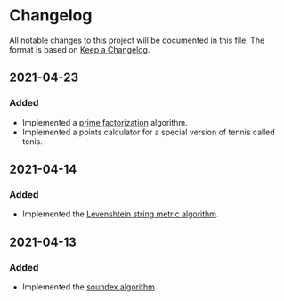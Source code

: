 # Changelog
All notable changes to this project will be documented in this file.
The format is based on [Keep a Changelog][keepachangelog].

## 2021-04-23
### Added
- Implemented a [prime factorization][1] algorithm.
- Implemented a points calculator for a special version of tennis called tenis.

## 2021-04-14
### Added
- Implemented the [Levenshtein string metric algorithm][2].

## 2021-04-13
### Added
- Implemented the [soundex algorithm][3].

[1]: https://www.mathsisfun.com/prime-factorization.html
[2]: https://en.wikipedia.org/wiki/Levenshtein_distance
[3]: https://en.wikipedia.org/wiki/Soundex
[keepachangelog]: https://keepachangelog.com/en/1.0.0/
